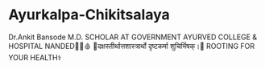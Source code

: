 # Ayurkalpa-Chikitsalaya
Dr.Ankit Bansode
M.D. SCHOLAR AT GOVERNMENT AYURVED COLLEGE & HOSPITAL NANDED🏥💉🩸 
🙏दक्षस्तीर्थात्तशास्त्रार्थो दृष्टकर्मा शुचिर्भिषक्।🙏 
ROOTING FOR YOUR HEALTH⚕
